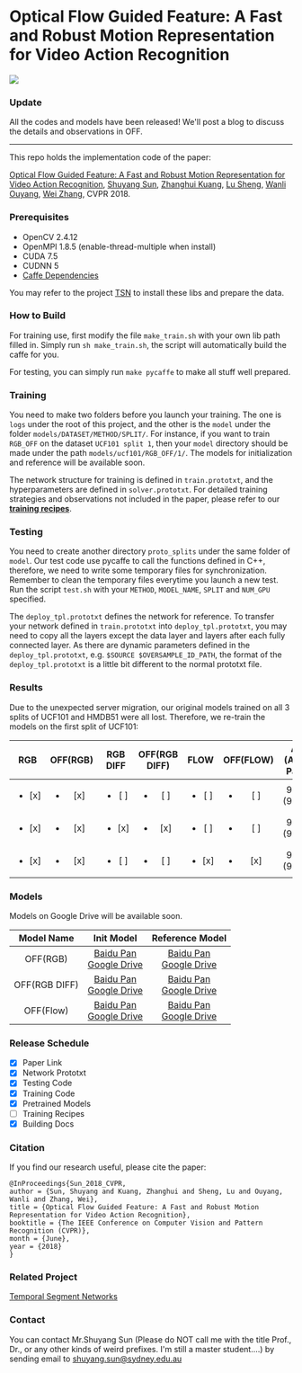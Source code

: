 # Optical Flow Guided Feature: A Fast and Robust Motion Representation for Video Action Recognition

![ ](head_pic.jpg)

### Update
All the codes and models have been released! We'll post a blog to discuss the details and observations in OFF.

---

This repo holds the implementation code of the paper:

[Optical Flow Guided Feature: A Fast and Robust Motion Representation for Video Action Recognition](http://openaccess.thecvf.com/content_cvpr_2018/papers/Sun_Optical_Flow_Guided_CVPR_2018_paper.pdf), [Shuyang Sun](https://kevin-ssy.github.io/), [Zhanghui Kuang](http://jeffreykuang.github.io/index.html), [Lu Sheng](http://www.ee.cuhk.edu.hk/~lsheng/), [Wanli Ouyang](https://wlouyang.github.io/), [Wei Zhang](), CVPR 2018.

### Prerequisites
- OpenCV 2.4.12
- OpenMPI 1.8.5 (enable-thread-multiple when install)
- CUDA 7.5
- CUDNN 5
- [Caffe Dependencies](http://caffe.berkeleyvision.org/install_apt.html)

You may refer to the project [TSN](https://github.com/yjxiong/temporal-segment-networks) to install these libs and prepare the data.

### How to Build

For training use, first modify the file ```make_train.sh``` with your own lib path filled in. Simply run ```sh make_train.sh```, the script will automatically build the caffe for you.

For testing, you can simply run ```make pycaffe``` to make all stuff well prepared.

### Training
You need to make two folders before you launch your training. The one is ```logs``` under the root of this project, and the other is the ```model``` under the folder ```models/DATASET/METHOD/SPLIT/```. For instance, if you want to train ```RGB_OFF``` on the dataset ```UCF101 split 1```, then your ```model``` directory should be made under the path ```models/ucf101/RGB_OFF/1/```. The models for initialization and reference will be available soon.

The network structure for training is defined in ```train.prototxt```, and the hyperparameters are defined in ```solver.prototxt```. For detailed training strategies and observations not included in the paper, please refer to our **[training recipes]()**.


### Testing
You need to create another directory ```proto_splits``` under the same folder of ```model```. Our test code use pycaffe to call the functions defined in C++, therefore, we need to write some temporary files for synchronization. Remember to clean the temporary files everytime you launch a new test. Run the script ```test.sh``` with your ```METHOD```, ```MODEL_NAME```, ```SPLIT``` and ```NUM_GPU``` specified. 

The ```deploy_tpl.prototxt``` defines the network for reference. To transfer your network defined in ```train.prototxt``` into ```deploy_tpl.prototxt```, you may need to copy all the layers except the data layer and layers after each fully connected layer. As there are dynamic parameters defined in the ```deploy_tpl.prototxt```, e.g. ```$SOURCE $OVERSAMPLE_ID_PATH```, the format of the ```deploy_tpl.prototxt``` is a little bit different to the normal prototxt file.

### Results
Due to the unexpected server migration, our original models trained on all 3 splits of UCF101 and HMDB51 were all lost. Therefore, we re-train the models on the first split of UCF101:

| RGB | OFF(RGB) | RGB DIFF | OFF(RGB DIFF) |   FLOW  | OFF(FLOW) |   Acc. (Acc. in Paper)  | 
| :-: |    :-:   |    :-:   |      :-:      |   :-:   |    :-:    |   :-:   |
|<ul><li>[x] </li></ul>|<ul><li>[x] </li></ul>|<ul><li>[ ] </li></ul>|<ul><li>[ ] </li></ul>|<ul><li>[ ] </li></ul>|<ul><li>[ ] </li></ul>|  90.5% (90.0%) |
|<ul><li>[x] </li></ul>|<ul><li>[x] </li></ul>|<ul><li>[x] </li></ul>|<ul><li>[x] </li></ul>|<ul><li>[ ] </li></ul>|<ul><li>[ ] </li></ul>|  93.2% (93.0%)|
| <ul><li>[x] </li></ul> |<ul><li>[x] </li></ul>|<ul><li>[ ] </li></ul>|<ul><li>[ ] </li></ul>|<ul><li>[x] </li></ul>|<ul><li>[x] </li></ul>|  95.3% (95.5%) |

### Models
Models on Google Drive will be available soon.

| Model Name | Init Model | Reference Model |
| :-:        | :-:        | :-:             |
| OFF(RGB)      | [Baidu Pan](https://pan.baidu.com/s/1LSgYPFuy0rWYZkj9zu0Z1A) <br> [Google Drive](#) | [Baidu Pan](#) <br> [Google Drive](#)
| OFF(RGB DIFF) | [Baidu Pan](https://pan.baidu.com/s/1kV6djzC6wU6T6x9F6D41CA) <br> [Google Drive](#) | [Baidu Pan](https://pan.baidu.com/s/1xBHf2SOAbbO65vkpK2FRaQ) <br> [Google Drive](#) |
| OFF(Flow)     | [Baidu Pan](https://pan.baidu.com/s/1oyJebhCMJDuaC6EZ0GdHDA) <br> [Google Drive](#) | [Baidu Pan](https://pan.baidu.com/s/1-CXs8WPQnG1aadA6Z3daqA) <br> [Google Drive](#) |



### Release Schedule
- [x] Paper Link
- [x] Network Prototxt
- [x] Testing Code
- [x] Training Code
- [x] Pretrained Models
- [ ] Training Recipes
- [x] Building Docs

### Citation
If you find our research useful, please cite the paper:
```
@InProceedings{Sun_2018_CVPR,
author = {Sun, Shuyang and Kuang, Zhanghui and Sheng, Lu and Ouyang, Wanli and Zhang, Wei},
title = {Optical Flow Guided Feature: A Fast and Robust Motion Representation for Video Action Recognition},
booktitle = {The IEEE Conference on Computer Vision and Pattern Recognition (CVPR)},
month = {June},
year = {2018}
}
```

### Related Project
[Temporal Segment Networks](https://github.com/yjxiong/temporal-segment-networks)

### Contact
You can contact Mr.Shuyang Sun (Please do NOT call me with the title Prof., Dr., or any other kinds of weird prefixes. I'm still a master student....) by sending email to shuyang.sun@sydney.edu.au
